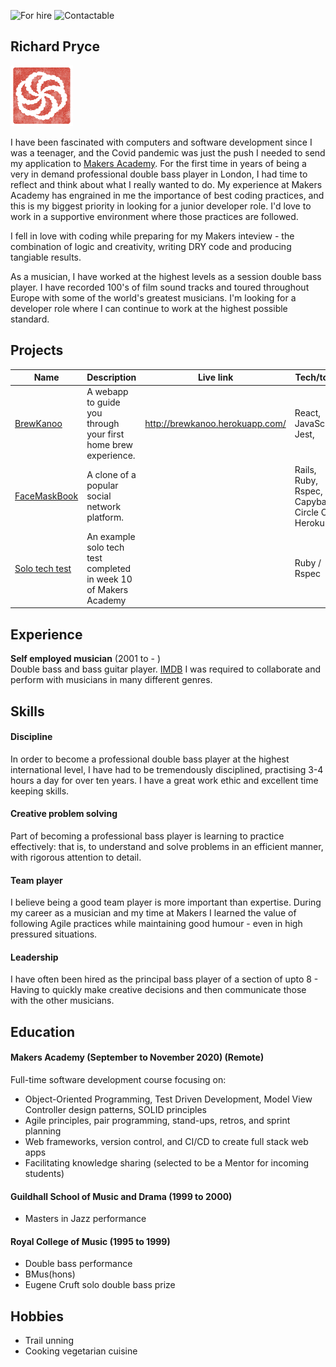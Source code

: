 ![For hire](https://img.shields.io/badge/Available_for_hire-Yes-brightgreen)
![Contactable](https://img.shields.io/badge/Contactable-For_sure-9cf)
## Richard Pryce
<a href="https://www.codewars.com/users/prycey77"><img src="images/codewars.png" width="100" alt="Codewars"></a>

I have been fascinated with computers and software development since I was a teenager, and the Covid pandemic was just the push I needed to send my application to [Makers Academy](https://makers.tech/). For the first time in years of being a very in demand professional double bass player in London, I had time to reflect and think about what I really wanted to do. My experience at Makers Academy has engrained in me the importance of best coding practices, and this is my biggest priority in looking for a junior developer role. I'd love to work in a supportive environment where those practices are followed. 

I fell in love with coding while preparing for my Makers inteview - the combination of logic and creativity, writing DRY code and producing tangiable results. 

As a musician, I have worked at the highest levels as a session double bass player. I have recorded 100's of film sound tracks and toured throughout Europe with some of the world's greatest musicians. I'm looking for a developer role where I can continue to work at the highest possible standard.


## Projects

| Name       | Description   | Live link  | Tech/tools  |
| -----     | ------     |-----      |---------     |
| [BrewKanoo](https://github.com/cfujiname/brewkanoo) | A webapp to guide you through your first home brew experience. | http://brewkanoo.herokuapp.com/ | React, JavaScript, Jest, |
| [FaceMaskBook](https://github.com/prycey77/FacemaskBook) | A clone of a popular social network platform. |  | Rails, Ruby, Rspec, Capybara, Circle CI, Heroku|
| [Solo tech test](https://github.com/prycey77/Bank-techtest) | An example solo tech test completed in week 10 of Makers Academy | | Ruby / Rspec|




## Experience

**Self employed musician** (2001 to - )  
Double bass and bass guitar player.
[IMDB](https://www.imdb.com/name/nm8874503/)
I was required to collaborate and perform with musicians in many different genres.  


## Skills

#### Discipline

In order to become a professional double bass player at the highest international level, I have had to be tremendously disciplined, practising 3-4 hours a day for over ten years. I have a great work ethic and excellent time keeping skills.

#### Creative problem solving

Part of becoming a professional bass player is learning to practice effectively: that is, to understand and solve problems in an efficient manner, with rigorous attention to detail.

#### Team player

I believe being a good team player is more important than expertise. During my career as a musician and my time at Makers I learned the value of following Agile practices while maintaining good humour - even in high pressured situations.

#### Leadership

I have often been hired as the principal bass player of a section of upto 8 - Having to quickly make creative decisions and then communicate those with the other musicians. 

## Education

#### Makers Academy (September to November 2020) (Remote)

Full-time software development course focusing on:	
- Object-Oriented Programming, Test Driven Development, Model View Controller design patterns, SOLID principles
- Agile principles, pair programming, stand-ups, retros, and sprint planning
- Web frameworks, version control, and CI/CD to create full stack web apps
- Facilitating knowledge sharing (selected to be a Mentor for incoming students)

#### Guildhall School of Music and Drama (1999 to 2000)

  - Masters in Jazz performance

#### Royal College of Music (1995 to 1999)

- Double bass performance
- BMus(hons)
- Eugene Cruft solo double bass prize




## Hobbies

- Trail unning
- Cooking vegetarian cuisine
